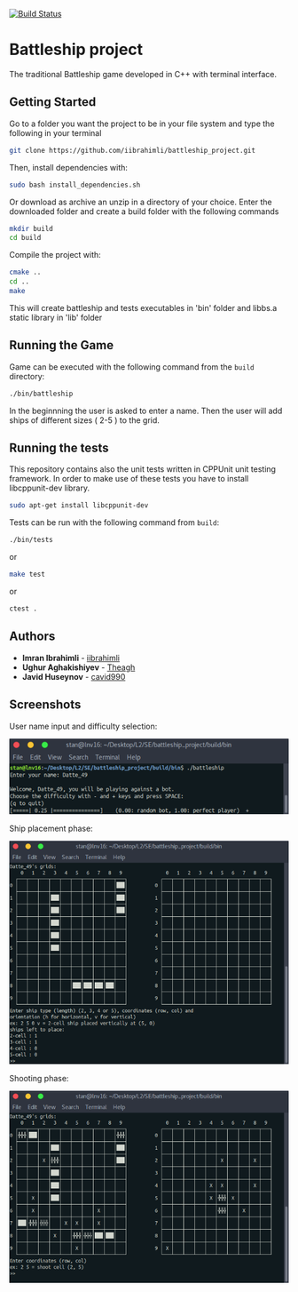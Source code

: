 [![Build Status](https://travis-ci.com/iibrahimli/battleship_project.svg?branch=master)](https://travis-ci.com/iibrahimli/battleship_project)

# Battleship project

The traditional Battleship game developed in C++ with terminal interface.


## Getting Started

Go to a folder you want the project to be in your file system and type the following in your terminal

``` bash
git clone https://github.com/iibrahimli/battleship_project.git
```

Then, install dependencies with:

``` bash
sudo bash install_dependencies.sh
```

Or download as archive an unzip in a directory of your choice.
Enter the downloaded folder and create a build folder with the following commands

``` bash
mkdir build
cd build
```

Compile the project with:

``` bash
cmake ..
cd ..
make
```

This will create battleship and tests executables in 'bin' folder and libbs.a static library in 'lib' folder

## Running the Game
Game can be executed with the following command from the `build` directory:

``` bash
./bin/battleship
```

In the beginnning the user is asked to enter a name. Then the user will add ships of different sizes ( 2-5 ) to the grid.

## Running the tests

This repository contains also the unit tests written in CPPUnit unit testing framework. In order to make use of these tests you have to install libcppunit-dev library.

```bash
sudo apt-get install libcppunit-dev
```

Tests can be run with the following command from `build`:

``` bash
./bin/tests
```

or

``` bash
make test
```

or 

``` bash
ctest .
```

## Authors

* **Imran Ibrahimli** - [iibrahimli](https://github.com/iibrahimli)
* **Ughur Aghakishiyev** - [Theagh](https://github.com/theagh)
* **Javid Huseynov** - [cavid990](https://github.com/cavid990)

## Screenshots

User name input and difficulty selection:

![greet](https://raw.githubusercontent.com/iibrahimli/battleship_project/master/diff_select.png)

Ship placement phase:

![ingame1](https://raw.githubusercontent.com/iibrahimli/battleship_project/master/ingame1.png)

Shooting phase:

![ingame2](https://raw.githubusercontent.com/iibrahimli/battleship_project/master/ingame2.png)
